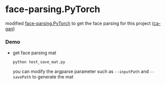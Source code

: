 # face-parsing.PyTorch

modified [face-parsing.PyTorch](https://github.com/zllrunning/face-parsing.PyTorch) to get the face parsing
for this project ([ca-gan](https://github.com/jehovahxu/ca-gan))

### Demo
- get face parsing mat
    ```shell script
    python test_save_mat.py
    ```
  you can modify the argparse parameter such as `--inputPath` and `--savePath` to generate the mat